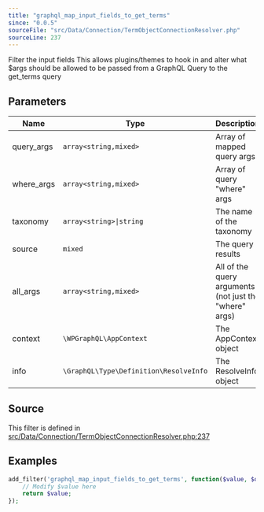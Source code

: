 ```yaml
---
title: "graphql_map_input_fields_to_get_terms"
since: "0.0.5"
sourceFile: "src/Data/Connection/TermObjectConnectionResolver.php"
sourceLine: 237
---
```



Filter the input fields
This allows plugins/themes to hook in and alter what $args should be allowed to be passed
from a GraphQL Query to the get_terms query

## Parameters

| Name | Type | Description |
|------|------|-------------|
| query_args | `array<string,mixed>` | Array of mapped query args |
| where_args | `array<string,mixed>` | Array of query "where" args |
| taxonomy | `array<string>\|string` | The name of the taxonomy |
| source | `mixed` | The query results |
| all_args | `array<string,mixed>` | All of the query arguments (not just the "where" args) |
| context | `\WPGraphQL\AppContext` | The AppContext object |
| info | `\GraphQL\Type\Definition\ResolveInfo` | The ResolveInfo object |




## Source

This filter is defined in [src/Data/Connection/TermObjectConnectionResolver.php:237](https://github.com/wp-graphql/wp-graphql/blob/develop/src/Data/Connection/TermObjectConnectionResolver.php#L237)


## Examples

```php
add_filter('graphql_map_input_fields_to_get_terms', function($value, $query_args, $where_args, $taxonomy, $source, $all_args, $context, $info) {
    // Modify $value here
    return $value;
});
```